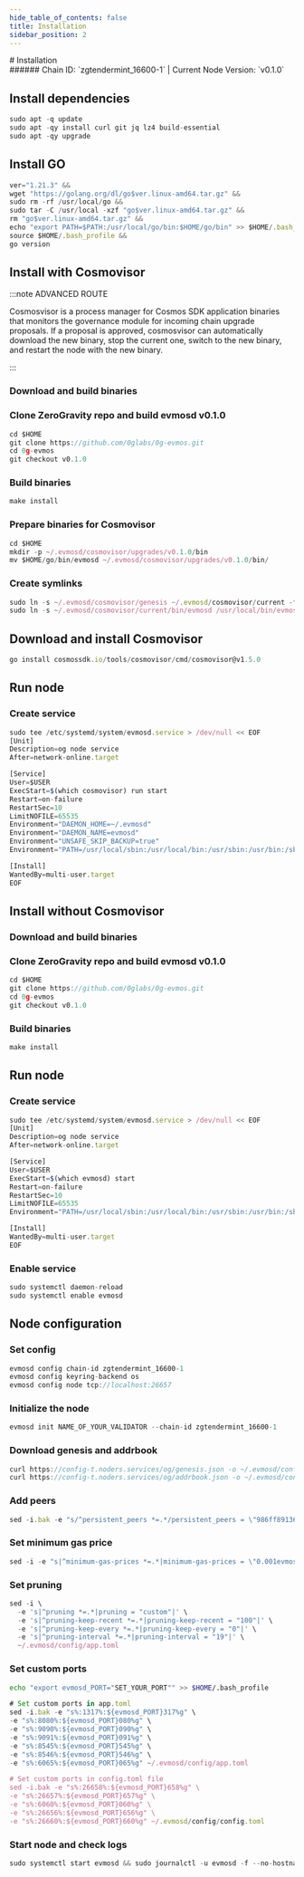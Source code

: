 ```yaml
---
hide_table_of_contents: false
title: Installation
sidebar_position: 2
---
```


<div class="h1-with-icon icon-og">
# Installation
</div>
###### Chain ID: `zgtendermint_16600-1` | Current Node Version: `v0.1.0`

## Install dependencies

```js
sudo apt -q update
sudo apt -qy install curl git jq lz4 build-essential
sudo apt -qy upgrade
```

## Install GO
```js
ver="1.21.3" &&
wget "https://golang.org/dl/go$ver.linux-amd64.tar.gz" &&
sudo rm -rf /usr/local/go &&
sudo tar -C /usr/local -xzf "go$ver.linux-amd64.tar.gz" &&
rm "go$ver.linux-amd64.tar.gz" &&
echo "export PATH=$PATH:/usr/local/go/bin:$HOME/go/bin" >> $HOME/.bash_profile &&
source $HOME/.bash_profile &&
go version
```

## Install with Cosmovisor
:::note ADVANCED ROUTE

Cosmosvisor is a process manager for Cosmos SDK application binaries that monitors the governance module for incoming chain upgrade proposals. If a proposal is approved, cosmosvisor can automatically download the new binary, stop the current one, switch to the new binary, and restart the node with the new binary.

:::
### Download and build binaries
### Clone ZeroGravity repo and build evmosd v0.1.0
```js
cd $HOME
git clone https://github.com/0glabs/0g-evmos.git
cd 0g-evmos
git checkout v0.1.0
```

### Build binaries
```js
make install
```
### Prepare binaries for Cosmovisor
```js
cd $HOME
mkdir -p ~/.evmosd/cosmovisor/upgrades/v0.1.0/bin
mv $HOME/go/bin/evmosd ~/.evmosd/cosmovisor/upgrades/v0.1.0/bin/
```

### Create symlinks
```js
sudo ln -s ~/.evmosd/cosmovisor/genesis ~/.evmosd/cosmovisor/current -f
sudo ln -s ~/.evmosd/cosmovisor/current/bin/evmosd /usr/local/bin/evmosd -f
```

## Download and install Cosmovisor
```js
go install cosmossdk.io/tools/cosmovisor/cmd/cosmovisor@v1.5.0
```

## Run node
### Create service
```js
sudo tee /etc/systemd/system/evmosd.service > /dev/null << EOF
[Unit]
Description=og node service
After=network-online.target

[Service]
User=$USER
ExecStart=$(which cosmovisor) run start
Restart=on-failure
RestartSec=10
LimitNOFILE=65535
Environment="DAEMON_HOME=~/.evmosd"
Environment="DAEMON_NAME=evmosd"
Environment="UNSAFE_SKIP_BACKUP=true"
Environment="PATH=/usr/local/sbin:/usr/local/bin:/usr/sbin:/usr/bin:/sbin:/bin:/usr/games:/usr/local/games:/snap/bin:~/.evmosd/cosmovisor/current/bin"

[Install]
WantedBy=multi-user.target
EOF
```

## Install without Cosmovisor

### Download and build binaries
### Clone ZeroGravity repo and build evmosd v0.1.0
```js
cd $HOME
git clone https://github.com/0glabs/0g-evmos.git
cd 0g-evmos
git checkout v0.1.0
```

### Build binaries
```js
make install
```

## Run node
### Create service
```js
sudo tee /etc/systemd/system/evmosd.service > /dev/null << EOF
[Unit]
Description=og node service
After=network-online.target

[Service]
User=$USER
ExecStart=$(which evmosd) start
Restart=on-failure
RestartSec=10
LimitNOFILE=65535
Environment="PATH=/usr/local/sbin:/usr/local/bin:/usr/sbin:/usr/bin:/sbin:/bin:/usr/games:/usr/local/games:/snap/bin"

[Install]
WantedBy=multi-user.target
EOF
```

### Enable service
```js
sudo systemctl daemon-reload
sudo systemctl enable evmosd
```

## Node configuration
### Set config
```js
evmosd config chain-id zgtendermint_16600-1
evmosd config keyring-backend os
evmosd config node tcp://localhost:26657
```

### Initialize the node
```js
evmosd init NAME_OF_YOUR_VALIDATOR --chain-id zgtendermint_16600-1
```

### Download genesis and addrbook
```js
curl https://config-t.noders.services/og/genesis.json -o ~/.evmosd/config/genesis.json
curl https://config-t.noders.services/og/addrbook.json -o ~/.evmosd/config/addrbook.json
```
### Add peers
```js
sed -i.bak -e "s/^persistent_peers *=.*/persistent_peers = \"986ff891360c0c1c5ead8cf498383e832e34ca89@og-t-rpc.noders.services:29656\"/" ~/.evmosd/config/config.toml
```

### Set minimum gas price
```js
sed -i -e "s|^minimum-gas-prices *=.*|minimum-gas-prices = \"0.001evmos\"|" ~/.evmosd/config/app.toml
```
### Set pruning
```js
sed -i \
  -e 's|^pruning *=.*|pruning = "custom"|' \
  -e 's|^pruning-keep-recent *=.*|pruning-keep-recent = "100"|' \
  -e 's|^pruning-keep-every *=.*|pruning-keep-every = "0"|' \
  -e 's|^pruning-interval *=.*|pruning-interval = "19"|' \
  ~/.evmosd/config/app.toml
```

### Set custom ports

```bash
echo "export evmosd_PORT="SET_YOUR_PORT"" >> $HOME/.bash_profile
```

```js
# Set custom ports in app.toml
sed -i.bak -e "s%:1317%:${evmosd_PORT}317%g" \
-e "s%:8080%:${evmosd_PORT}080%g" \
-e "s%:9090%:${evmosd_PORT}090%g" \
-e "s%:9091%:${evmosd_PORT}091%g" \
-e "s%:8545%:${evmosd_PORT}545%g" \
-e "s%:8546%:${evmosd_PORT}546%g" \
-e "s%:6065%:${evmosd_PORT}065%g" ~/.evmosd/config/app.toml

# Set custom ports in config.toml file
sed -i.bak -e "s%:26658%:${evmosd_PORT}658%g" \
-e "s%:26657%:${evmosd_PORT}657%g" \
-e "s%:6060%:${evmosd_PORT}060%g" \
-e "s%:26656%:${evmosd_PORT}656%g" \
-e "s%:26660%:${evmosd_PORT}660%g" ~/.evmosd/config/config.toml
```

### Start node and check logs
```js
sudo systemctl start evmosd && sudo journalctl -u evmosd -f --no-hostname -o cat
```
